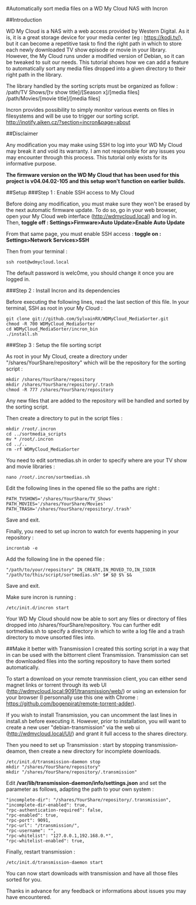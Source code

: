 #Automatically sort media files on a WD My Cloud NAS with Incron

##Introduction

WD My Cloud is a NAS with a web access provided by Western Digital. As it is, it is a great storage device for your media center (eg : https://kodi.tv/), but it can become a repetitive task to find the right path in which to store each newly downloaded TV show episode or movie in your library. However, the My Cloud runs under a modified version of Debian, so it can be tweaked to suit our needs. This tutorial shows how we can add a feature to automatically sort any media files dropped into a given directory to their right path in the library.

The library handled by the sorting scripts must be organized as follow :
/path/TV Shows/[tv show title]/[Season x]/[media files]
/path/Movies/[movie title]/[media files]

Incron provides possibility to simply monitor various events on files in filesystems and will be use to trigger our sorting script. http://inotify.aiken.cz/?section=incron&page=about

##Disclaimer

Any modification you may make using SSH to log into your WD My Cloud may break it and void its warranty. I am not responsible for any issues you may encounter through this process. This tutorial only exists for its informative purpose.

<b>The firmware version on the WD My Cloud that has been used for this project is v04.04.02-105 and this setup won't function on earlier builds.</b>


##Setup
###Step 1 : Enable SSH access to My Cloud

Before doing any modification, you must make sure they won't be erased by the next automatic firmware update. To do so, go in your web browser, open your My Cloud web interface (http://wdmycloud.local) and log in. Then, <b>toggle off : Settings>Firmware>Auto Update>Enable Auto Update </b>

From that same page, you must enable SSH access :
<b>toggle on : Settings>Network Services>SSH</b>

Then from your terminal :
```
ssh root@wdmycloud.local
```
The default password is welc0me, you should change it once you are logged in.


###Step 2 : Install Incron and its dependencies

Before executing the following lines, read the last section of this file. In your terminal, SSH as root in your My Cloud :
```
git clone git://github.com/SylvainRX/WDMyCloud_MediaSorter.git
chmod -R 700 WDMyCloud_MediaSorter
cd WDMyCloud_MediaSorter/incron_bin
./install.sh
```


###Step 3 : Setup the file sorting script

As root in your My Cloud, create a directory under "/shares/YourShare/repository" which will be the repository for the sorting script :
```
mkdir /shares/YourShare/repository
mkdir /shares/YourShare/repository/.trash
chmod -R 777 /shares/YourShare/repository
```
Any new files that are added to the repository will be handled and sorted by the sorting script.

Then create a directory to put in the script files :
```
mkdir /root/.incron
cd ../sortmedia_scripts
mv * /root/.incron
cd ../..
rm -rf WDMyCloud_MediaSorter
```


You need to edit sortmedias.sh in order to specify where are your TV show and movie libraries :
```
nano /root/.incron/sortmedias.sh
```
Edit the following lines in the opened file so the paths are right :
```
PATH_TVSHOWS='/shares/YourShare/TV_Shows'
PATH_MOVIES='/shares/YourShare/Movies'
PATH_TRASH='/shares/YourShare/repository/.trash'
```
Save and exit.


Finally, you need to set up incron to watch for events happening in your repository :
```
incrontab -e
```
Add the following line in the opened file :
```
"/path/to/your/repository" IN_CREATE,IN_MOVED_TO,IN_ISDIR "/path/to/this/script/sortmedias.sh" $# $@ $% $&
```
Save and exit.


Make sure incron is running :
```
/etc/init.d/incron start
```

Your WD My Cloud should now be able to sort any files or directory of files dropped into /shares/YourShare/repository. You can further edit sortmedias.sh to specify a directory in which to write a log file and a trash directory to move unsorted files into.


##Make it better with Transmission
I created this sorting script in a way that in can be used with the bittorrent client Transmission. Transmission can set the downloaded files into the sorting repository to have them sorted automatically.

To start a download on your remote tranmission client, you can either send magnet links or torrent through its web UI (http://wdmycloud.local:9091/transmission/web/) or using an extension for your browser (I personnally use this one with Chrome : https://github.com/bogenpirat/remote-torrent-adder).

If you wish to install Transmission, you can uncomment the last lines in install.sh before executing it. However, prior to installation, you will want to create a new user "debian-transmission" via the web ui (http://wdmycloud.local/UI/) and grant it full access to the shares directory.

Then you need to set up Transmission : start by stopping transmission-deamon, then create a new directory for incomplete downloads.
```
/etc/init.d/transmission-daemon stop
mkdir "/shares/YourShare/repository"
mkdir "/shares/YourShare/repository/.transmission"
```
Edit <b>/var/lib/transmission-daemon/info/settings.json</b> and set the parameter as follows, adapting the path to your own system :
```
"incomplete-dir": "/shares/YourShare/repository/.transmission",
"incomplete-dir-enabled": true,
"rpc-authentication-required": false,
"rpc-enabled": true,
"rpc-port": 9091,
"rpc-url": "/transmission/",
"rpc-username": "",
"rpc-whitelist": "127.0.0.1,192.168.0.*",
"rpc-whitelist-enabled": true,
```
Finally, restart transmission :
```
/etc/init.d/transmission-daemon start
```
You can now start downloads with transmission and have all those files sorted for you.

Thanks in advance for any feedback or informations about issues you may have encountered.
